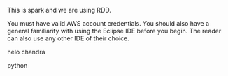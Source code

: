 This is spark and we are using RDD.

You must have valid AWS account credentials. You should also have a general familiarity with using the Eclipse IDE before you begin. The reader can also use any other IDE of their choice.

helo chandra

python

